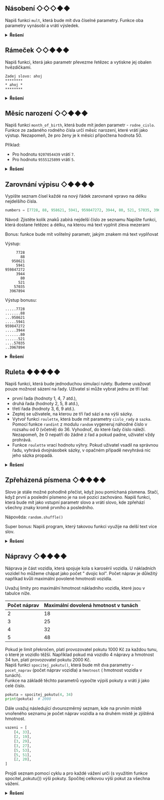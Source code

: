 ## Násobení ◇◇◇◆◆

Napiš funkci `mult`, která bude mít dva číselné parametry. Funkce oba parametry vynásobí a vrátí výsledek.

<details>
<summary><b>Řešení</b></summary>


```python
def mult(a, b):
    return a * b


vysledek = mult(5, 2)
print(f'5 * 2 = {vysledek}')
```

</details>

## Rámeček ◇◇◆◆◆

Napiš funkci, která jako parametr převezme řetězec a vytiskne jej obalen hvězdičkami.

```text
Zadej slovo: ahoj
********
* ahoj *
********
```

<details>
<summary><b>Řešení</b></summary>


```python
def ramecek(slovo):
    delka = len(slovo)
    sirka_ramecku = delka + 4  # chceme trochu mista kolem slova
    print('*' * sirka_ramecku)
    print(f'* {slovo} *')
    print('*' * sirka_ramecku)


s = input('Zadej slovo: ')
ramecek(s)
```

</details>

## Měsíc narození ◇◇◆◆◆

Napiš funkci `month_of_birth`, která bude mít jeden parametr - `rodne_cislo`.  
Funkce ze zadaného rodného čísla určí měsíc narození, které vrátí jako výstup. Nezapomeň, že pro ženy je k měsíci
připočtena hodnota 50.

Příklad:

- Pro hodnotu `9207054439` vrátí `7`.
- Pro hodnotu `9555125899` vrátí `5`.

<details>
<summary><b>Řešení</b></summary>


```python
def month_of_birth(rodne_cislo):
    cislo_mesice = int(str(rodne_cislo)[2:4])
    if cislo_mesice <= 12:
        return cislo_mesice
    else:
        return cislo_mesice - 50


print(f'9207054439 -> {month_of_birth(9207054439)}')
print(f'9555125899 -> {month_of_birth(9555125899)}')
```


</details>

## Zarovnání výpisu ◇◆◆◆◆

Vypište seznam čísel každé na nový řádek zarovnané vpravo na délku nejdelšího čísla.

```python
numbers = [7728, 88, 958621, 5941, 959847272, 3944, 80, 521, 57035, 3967894]
```

Návod: Zjistěte kolik znaků zabírá nejdelší číslo ze seznamu
Napište funkci, která dostane řetězec a délku, na kterou má text vyplnit zleva mezerami

Bonus: funkce bude mít volitelný parametr, jakým znakem má text vyplňovat

Výstup:

```text
     7728
       88
   958621
     5941
959847272
     3944
       80
      521
    57035
  3967894
```

Výstup bonusu:

```text
.....7728
.......88
...958621
.....5941
959847272
.....3944
.......80
......521
....57035
..3967894
```

<details>
<summary><b>Řešení</b></summary>


```python
def zarovnej(retezec, delka, znak=' '):
    zleva = delka - len(retezec)
    print(znak * zleva + retezec)


nejdelsi = 0
for n in numbers:
    aktualni_delka = len(str(n))
    if aktualni_delka > nejdelsi:
        nejdelsi = aktualni_delka

# ted uz jen pomoci funkce vypiseme
for n in numbers:
    zarovnej(str(n), nejdelsi)

# a jako bonus
for n in numbers:
    zarovnej(str(n), nejdelsi, '.')
```

</details>

## Ruleta ◆◆◆◆◆

Napiš funkci, která bude jednoduchou simulací rulety. Budeme uvažovat pouze možnost sázení na řady. Uživatel si může
vybrat jednu ze tří řad:

- první řada (hodnoty 1, 4, 7 atd.),
- druhá řada (hodnoty 2, 5, 8 atd.),
- třetí řada (hodnoty 3, 6, 9 atd.).
- Zeptej se uživatele, na kterou ze tří řad sází a na výši sázky.
- Vytvoř funkci `roulette`, která bude mít parametry `cislo_rady` a `sazka`. Pomocí funkce `randint` z modulu `random`
  vygeneruj náhodné číslo v rozsahu od 0 (včetně) do 36. Vyhodnoť, do které řady číslo náleží. Nezapomeň, že 0 nepatří
  do žádné z řad a pokud padne, uživatel vždy prohrává.
- Funkce `roulette` vrací hodnotu výhry. Pokud uživatel vsadil na správnou řadu, vyhrává dvojnásobek sázky, v opačném
  případě nevyhrává nic jeho sázka propadá.

<details>
<summary><b>Řešení</b></summary>


```python
import random

cislo_rady = int(input('Na kterou řadu sázíš? (1-3): '))
sazka = int(input('Kolik sázíš?: '))


def roulette(cislo_rady, sazka):
    # pouzijeme funkci range na vytvoreni seznamu cisel
    rady = [
        range(1, 37, 3),  # 1, 4, 7, ...
        range(2, 37, 3),  # 2, 5, 8, ...
        range(3, 37, 3),  # 3, 6, 9, ...
    ]
    hozeno = random.randint(0, 36)
    print(f'hozeno: {hozeno}')
    return 2 * sazka if hozeno in rady[cislo_rady - 1] else 0  # "- 1" kvůli indexování od nuly
```

</details>

## Zpřeházená písmena ◇◆◆◆◆

Slovo je stále možné pohodlně přečíst, když jsou pomíchaná písmena. Stačí, když první a poslední písmeno je na své
pozici zachováno. Napiš funkci, která bude mít jako vstupní parametr slovo a vrátí slovo, kde zpřehází všechny znaky
kromě prvního a posledního.

Nápověda: `random.shuffle()`

Super bonus: Napiš program, který takovou funkci využije na delší text více slov.

<details>
<summary><b>Řešení</b></summary>


```python
import random


def zamichej_slovo(slovo):
    pismena_jako_list = list(slovo)
    stred = pismena_jako_list[1:-1]
    random.shuffle(stred)
    return slovo[0] + ''.join(stred) + slovo[-1]


print(zamichej_slovo('lokomotiva'))

text = '''Slovo je stále možné pohodlně přečíst, když jsou pomíchaná písmena.
Stačí, když první a poslední písmeno je na své pozici zachováno. Napiš funkci,
která bude mít jako vstupní parametr slovo a vrátí slovo, kde zpřehází všechny
znaky kromě prvního a posledního.
'''

zamichana_slova = []
for slovo in text.split():
    zamichana_slova.append(zamichej_slovo(slovo))

vysledny_text = ' '.join(zamichana_slova)
print(vysledny_text)
```

</details>

## Nápravy ◇◆◆◆◆

Náprava je část vozidla, která spojuje kola s karosérií vozidla. U nákladních vozidel ho můžeme chápat jako počet "
dvojic kol". Počet náprav je důležitý napříkad kvůli maximální povolené hmotnosti vozidla.

Uvažuj limity pro maximální hmotnost nákladního vozidla, které jsou v tabulce níže.

| Počet náprav | Maximální dovolená hmotnost v tunách |
|--------------|--------------------------------------|
| 2            | 18                                   |
| 3            | 25                                   |
| 4            | 32                                   |
| 5            | 48                                   |

Pokud je limit překročen, platí provozovatel pokutu 1000 Kč za každou tunu, o které je vozidlo těžší. Například pokud má
vozidlo 4 nápravy a hmotnost 34 tun, platí provozovatel pokutu 2000 Kč.  
Napiš funkci `spocitej_pokutu()`, která bude mít dva parametry - `pocet_naprav` (počet náprav vozidla) a `hmotnost` (
hmotnost vozidla v tunách).  
Funkce na základě těchto parametrů vypočte výpiš pokuty a vráti ji jako celé číslo.

```python
pokuta = spocitej_pokutu(4, 34)
print(pokuta)  # 2000
```

Dále uvažuj následující dvourozměrný seznam, kde na prvním místě vnořeného seznamu je počet náprav vozidla a na druhém
místě je zjištěná hmotnost.

```python
vazeni = [
    [4, 33],
    [2, 19],
    [3, 29],
    [3, 27],
    [5, 53],
    [5, 51],
    [2, 20],
]
```

Projdi seznam pomocí cyklu a pro každé vážení urči (s využitím funkce spocitel_pokutu()) výši pokuty. Spočítej celkovou
výši pokut za všechna vážení.

<details>
<summary><b>Řešení</b></summary>


```python
def spocitej_pokutu(pocet_naprav, hmotnost):
    # oficialne jestli nezname slovnik,
    # musime rozdelit pomoci podminek
    if pocet_naprav == 2:
        max_hmotnost = 18

    if pocet_naprav == 3:
        max_hmotnost = 25

    if pocet_naprav == 4:
        max_hmotnost = 32

    if pocet_naprav == 5:
        max_hmotnost = 48

    # musime omezit nulou aby nebyly zaporne pokuty
    prekrocena_hmotnost = min([hmotnost - max_hmotnost, 0])

    return 1000 * prekrocena_hmotnost


for data in vazeni:
    pokuta = spocitej_pokutu(data[0], data[1])
    print(f'dostavas pokutu {pokuta}')
```


</details>
